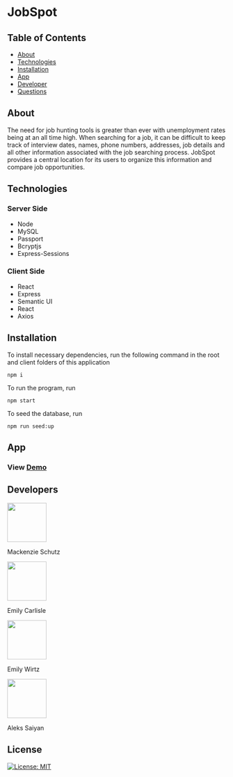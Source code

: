 # JobSpot

## Table of Contents

- [About](#about)
- [Technologies](#technologies)
- [Installation](#installation)
- [App](#app)
- [Developer](#developer)
- [Questions](#Questions)

## About

The need for job hunting tools is greater than ever with unemployment rates being at an all time high. When searching for a job, it can be difficult to keep track of interview dates, names, phone numbers, addresses, job details and all other information associated with the job searching process. JobSpot provides a central location for its users to organize this information and compare job opportunities.

## Technologies

### Server Side

- Node
- MySQL
- Passport
- Bcryptjs
- Express-Sessions

### Client Side

- React
- Express
- Semantic UI
- React
- Axios

## Installation

To install necessary dependencies, run the following command in the root and client folders of this application

```
npm i
```

To run the program, run

```
npm start
```

To seed the database, run

```
npm run seed:up
```

## App

### View [Demo](https://job-spot.herokuapp.com/)

## Developers

   <img src="https://avatars.githubusercontent.com/Knzmck" height="90" width="90">   
 
   Mackenzie Schutz

   <img src="https://avatars.githubusercontent.com/emcarlisle" height="90" width="90">   
 
   Emily Carlisle    
 
   <img src="https://avatars.githubusercontent.com/ewirtz3" height="90" width="90">   
  
   Emily Wirtz    
 
   <img src="https://avatars.githubusercontent.com/Anverch" height="90" width="90">   
  
   Aleks Saiyan

## License

[![License: MIT](https://img.shields.io/badge/License-MIT-yellow.svg)](https://opensource.org/licenses/MIT)
